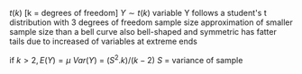 $t (k)$ [k = degrees of freedom]
$Y \sim t (k)$
	variable Y follows a student's t distribution with 3 degrees of freedom
	sample size approximation of smaller sample size than a bell curve
	also bell-shaped and symmetric
		has fatter tails due to increased of variables at extreme ends

if $k > 2, E(Y) = \mu$
$Var(Y)$ = $(S^2.k) / (k - 2)$
	$S$ = variance of sample